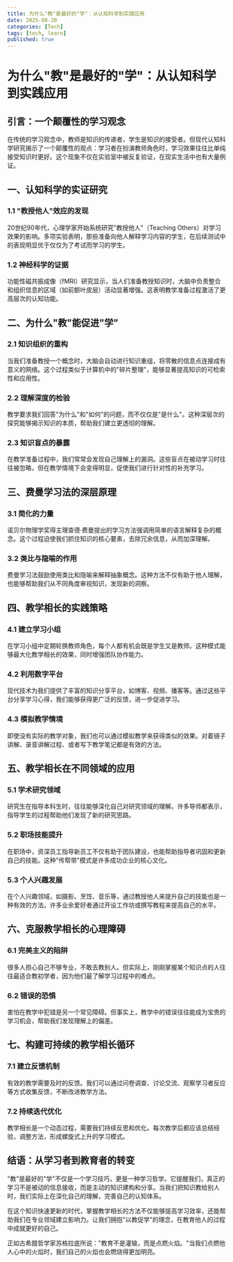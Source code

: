 ```yaml
---
title: 为什么"教"是最好的"学"：从认知科学到实践应用
date: 2025-08-30
categories: [Tech]
tags: [tech, learn]
published: true
---
```


# 为什么"教"是最好的"学"：从认知科学到实践应用

## 引言：一个颠覆性的学习观念

在传统的学习观念中，教师是知识的传递者，学生是知识的接受者。但现代认知科学研究揭示了一个颠覆性的观点：学习者在扮演教师角色时，学习效果往往比单纯接受知识时更好。这个现象不仅在实验室中被反复验证，在现实生活中也有大量例证。

## 一、认知科学的实证研究

### 1.1 "教授他人"效应的发现

20世纪90年代，心理学家开始系统研究"教授他人"（Teaching Others）对学习效果的影响。多项实验表明，那些准备向他人解释学习内容的学生，在后续测试中的表现明显优于仅仅为了考试而学习的学生。

### 1.2 神经科学的证据

功能性磁共振成像（fMRI）研究显示，当人们准备教授知识时，大脑中负责整合和组织信息的区域（如前额叶皮层）活动显著增强。这表明教学准备过程激活了更高层次的认知功能。

## 二、为什么"教"能促进"学"

### 2.1 知识组织的重构

当我们准备教授一个概念时，大脑会自动进行知识重组，将零散的信息点连接成有意义的网络。这个过程类似于计算机中的"碎片整理"，能够显著提高知识的可检索性和应用性。

### 2.2 理解深度的检验

教学要求我们回答"为什么"和"如何"的问题，而不仅仅是"是什么"。这种深层次的探究能够揭示知识的本质，帮助我们建立更透彻的理解。

### 2.3 知识盲点的暴露

在教学准备过程中，我们常常会发现自己理解上的漏洞。这些盲点在被动学习时往往被忽略，但在教学情境下会变得明显，促使我们进行针对性的补充学习。

## 三、费曼学习法的深层原理

### 3.1 简化的力量

诺贝尔物理学奖得主理查德·费曼提出的学习方法强调用简单的语言解释复杂的概念。这个过程迫使我们抓住知识的核心要素，去除冗余信息，从而加深理解。

### 3.2 类比与隐喻的作用

费曼学习法鼓励使用类比和隐喻来解释抽象概念。这种方法不仅有助于他人理解，也能够帮助我们从不同角度审视知识，发现新的洞察。

## 四、教学相长的实践策略

### 4.1 建立学习小组

在学习小组中定期轮换教师角色，每个人都有机会既是学生又是教师。这种模式能够最大化教学相长的效果，同时增强团队协作能力。

### 4.2 利用数字平台

现代技术为我们提供了丰富的知识分享平台，如博客、视频、播客等。通过这些平台分享学习心得，我们能够获得更广泛的反馈，进一步促进学习。

### 4.3 模拟教学情境

即使没有实际的教学对象，我们也可以通过模拟教学来获得类似的效果。对着镜子讲解、录音讲解过程、或者写下教学笔记都是有效的方法。

## 五、教学相长在不同领域的应用

### 5.1 学术研究领域

研究生在指导本科生时，往往能够深化自己对研究领域的理解。许多导师都表示，指导学生的过程帮助他们发现了新的研究思路。

### 5.2 职场技能提升

在职场中，资深员工指导新员工不仅有助于团队建设，也能帮助指导者巩固和更新自己的技能。这种"传帮带"模式是许多成功企业的核心文化。

### 5.3 个人兴趣发展

在个人兴趣领域，如摄影、烹饪、音乐等，通过教授他人来提升自己的技能也是一种有效的方法。许多业余爱好者通过开设工作坊或撰写教程来提高自己的水平。

## 六、克服教学相长的心理障碍

### 6.1 完美主义的陷阱

很多人担心自己不够专业，不敢去教别人。但实际上，刚刚掌握某个知识点的人往往最适合教初学者，因为他们最了解学习过程中的难点。

### 6.2 错误的恐惧

害怕在教学中犯错是另一个常见障碍。但事实上，教学中的错误往往能成为宝贵的学习机会，帮助我们发现理解上的偏差。

## 七、构建可持续的教学相长循环

### 7.1 建立反馈机制

有效的教学需要及时的反馈。我们可以通过问卷调查、讨论交流、观察学习者反应等方式收集反馈，不断改进教学方法。

### 7.2 持续迭代优化

教学相长是一个动态过程，需要我们持续反思和优化。每次教学后都应该总结经验，调整方法，形成螺旋式上升的学习模式。

## 结语：从学习者到教育者的转变

"教"是最好的"学"不仅是一个学习技巧，更是一种学习哲学。它提醒我们，真正的学习不是被动的信息接收，而是主动的知识建构和分享。当我们把知识教给别人时，我们实际上在深化自己的理解，完善自己的认知体系。

在这个知识快速更新的时代，掌握教学相长的方法不仅能够提高学习效率，还能帮助我们在专业领域建立影响力。让我们拥抱"以教促学"的理念，在教育他人的过程中成就更好的自己。

正如古希腊哲学家苏格拉底所说："教育不是灌输，而是点燃火焰。"当我们点燃他人心中的火焰时，我们自己的火焰也会燃烧得更加明亮。